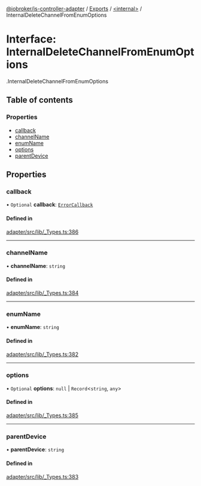 [@iobroker/js-controller-adapter](../README.md) / [Exports](../modules.md) / [<internal\>](../modules/internal_.md) / InternalDeleteChannelFromEnumOptions

# Interface: InternalDeleteChannelFromEnumOptions

[<internal>](../modules/internal_.md).InternalDeleteChannelFromEnumOptions

## Table of contents

### Properties

- [callback](internal_.InternalDeleteChannelFromEnumOptions.md#callback)
- [channelName](internal_.InternalDeleteChannelFromEnumOptions.md#channelname)
- [enumName](internal_.InternalDeleteChannelFromEnumOptions.md#enumname)
- [options](internal_.InternalDeleteChannelFromEnumOptions.md#options)
- [parentDevice](internal_.InternalDeleteChannelFromEnumOptions.md#parentdevice)

## Properties

### callback

• `Optional` **callback**: [`ErrorCallback`](../modules/internal_.md#errorcallback)

#### Defined in

[adapter/src/lib/_Types.ts:386](https://github.com/ioBroker/ioBroker.js-controller/blob/63f32473/packages/adapter/src/lib/_Types.ts#L386)

___

### channelName

• **channelName**: `string`

#### Defined in

[adapter/src/lib/_Types.ts:384](https://github.com/ioBroker/ioBroker.js-controller/blob/63f32473/packages/adapter/src/lib/_Types.ts#L384)

___

### enumName

• **enumName**: `string`

#### Defined in

[adapter/src/lib/_Types.ts:382](https://github.com/ioBroker/ioBroker.js-controller/blob/63f32473/packages/adapter/src/lib/_Types.ts#L382)

___

### options

• `Optional` **options**: ``null`` \| `Record`<`string`, `any`\>

#### Defined in

[adapter/src/lib/_Types.ts:385](https://github.com/ioBroker/ioBroker.js-controller/blob/63f32473/packages/adapter/src/lib/_Types.ts#L385)

___

### parentDevice

• **parentDevice**: `string`

#### Defined in

[adapter/src/lib/_Types.ts:383](https://github.com/ioBroker/ioBroker.js-controller/blob/63f32473/packages/adapter/src/lib/_Types.ts#L383)
